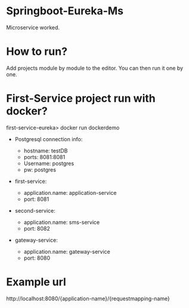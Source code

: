 # Springboot-Eureka-Ms
 Microservice worked.
 
# How to run?
Add projects module by module to the editor. You can then run it one by one.

# First-Service project run with docker?

first-service-eureka> docker run dockerdemo

* Postgresql connection info:
   - hostname: testDB
   - ports: 8081:8081
   - Username: postgres
   - pw: postgres
  
* first-service:
  - application.name: application-service
  - port: 8081
  
* second-service:
  - application.name: sms-service
  - port: 8082
  
* gateway-service:
  - application.name: gateway-service
  - port: 8080
# Example url

http://localhost:8080/{application-name}/{requestmapping-name}
